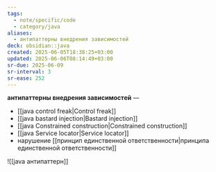 ```yaml
---
tags:
  - note/specific/code
  - category/java
aliases:
  - антипаттерны внедрения зависимостей
deck: obsidian::java
created: 2025-06-05T18:38:25+03:00
updated: 2025-06-06T08:14:49+03:00
sr-due: 2025-06-09
sr-interval: 3
sr-ease: 252
---
```


**антипаттерны внедрения зависимостей**
—
- [[java control freak|Control freak]]
- [[java bastard injection|Bastard injection]]
- [[java Constrained construction|Constrained construction]]
- [[java Service locator|Service locator]]
- нарушение [[принцип единственной ответственности|принципа единственной ответственности]]

![[java антипаттерн]]
